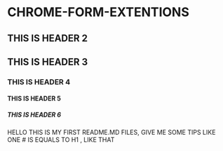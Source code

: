# CHROME-FORM-EXTENTIONS
 
## THIS IS HEADER 2

## THIS IS HEADER 3

### THIS IS HEADER 4

#### THIS IS HEADER 5

##### THIS IS HEADER 6

HELLO THIS IS MY FIRST README.MD FILES, GIVE ME SOME TIPS LIKE ONE # IS EQUALS TO H1 , 
LIKE THAT
